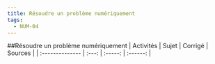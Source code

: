 ```yaml
---
title: Résoudre un problème numériquement 
tags:
  - NUM-04
---
```

[comment]: <> (Généré automatiquement par make_all_activites.py, creation_fichiers_activites)

##Résoudre un problème numériquement 
| Activités | Sujet | Corrigé | Sources  | 
| :-------------- | :---: | :-----: | :------: | 

